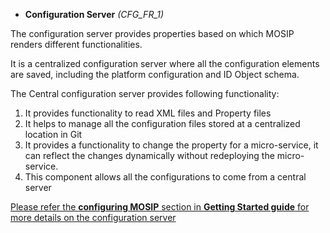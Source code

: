 * **Configuration Server** _(CFG_FR_1)_

The configuration server provides properties based on which MOSIP renders different functionalities.

It is a centralized configuration server where all the configuration elements are saved, including the platform configuration and ID Object schema.

The Central configuration server provides following functionality:

1. It provides functionality to read XML files and Property files
1. It helps to manage all the configuration files stored at a centralized location in Git
1. It provides a functionality to change the property for a micro-service, it can reflect the changes dynamically without redeploying the micro-service.
1. This component allows all the configurations to come from a central server

[Please refer the **configuring MOSIP** section in **Getting Started guide** for more details on the configuration server](Getting-Started#7-configuring-mosip-)
